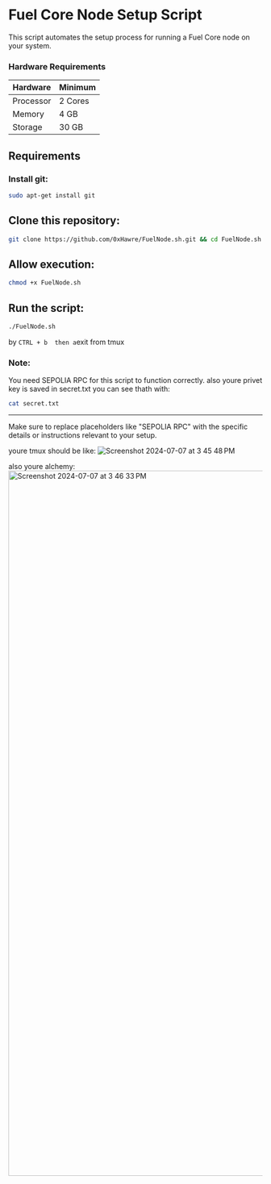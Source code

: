 

# Fuel Core Node Setup Script

This script automates the setup process for running a Fuel Core node on your system.


### Hardware Requirements

| Hardware   | Minimum   |
|------------|-----------|
| Processor  | 2 Cores   |
| Memory     | 4 GB      |
| Storage    | 30 GB     |


## Requirements

### Install git:

```sh
sudo apt-get install git
```

## Clone this repository:

```sh
git clone https://github.com/0xHawre/FuelNode.sh.git && cd FuelNode.sh
```

## Allow execution:

```sh
chmod +x FuelNode.sh
```

## Run the script:

```sh
./FuelNode.sh
```

by ``` CTRL + b  then a ```exit from tmux 

### Note:

You need SEPOLIA RPC for this script to function correctly.
also youre privet key is saved in secret.txt you can see thath with:
```sh 
cat secret.txt
```
---

Make sure to replace placeholders like "SEPOLIA RPC" with the specific details or instructions relevant to your setup.



youre tmux should be like: ![Screenshot 2024-07-07 at 3 45 48 PM](https://github.com/0xHawre/FuelNode.sh/assets/131952165/a99af718-3921-4d6e-abc2-beedfd5c0127)

also youre alchemy: <img width="1400" alt="Screenshot 2024-07-07 at 3 46 33 PM" src="https://github.com/0xHawre/FuelNode.sh/assets/131952165/9a8fd3fa-1358-4b89-9850-b0024037aa71">


